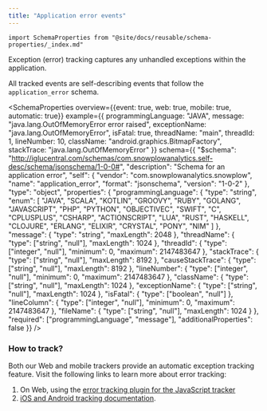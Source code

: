 ```yaml
---
title: "Application error events"
---
```


```mdx-code-block
import SchemaProperties from "@site/docs/reusable/schema-properties/_index.md"
```

Exception (error) tracking captures any unhandled exceptions within the application.

All tracked events are self-describing events that follow the `application_error` schema.

<SchemaProperties
  overview={{event: true, web: true, mobile: true, automatic: true}}
  example={{
    programmingLanguage: "JAVA",
    message: "java.lang.OutOfMemoryError error raised",
    exceptionName: "java.lang.OutOfMemoryError",
    isFatal: true,
    threadName: "main",
    threadId: 1,
    lineNumber: 10,
    className: "android.graphics.BitmapFactory",
    stackTrace: "java.lang.OutOfMemoryError"
  }}
  schema={{ "$schema": "http://iglucentral.com/schemas/com.snowplowanalytics.self-desc/schema/jsonschema/1-0-0#", "description": "Schema for an application error", "self": { "vendor": "com.snowplowanalytics.snowplow", "name": "application_error", "format": "jsonschema", "version": "1-0-2" }, "type": "object", "properties": { "programmingLanguage": { "type": "string", "enum": [ "JAVA", "SCALA", "KOTLIN", "GROOVY", "RUBY", "GOLANG", "JAVASCRIPT", "PHP", "PYTHON", "OBJECTIVEC", "SWIFT", "C", "CPLUSPLUS", "CSHARP", "ACTIONSCRIPT", "LUA", "RUST", "HASKELL", "CLOJURE", "ERLANG", "ELIXIR", "CRYSTAL", "PONY", "NIM" ] }, "message": { "type": "string", "maxLength": 2048 }, "threadName": { "type": ["string", "null"], "maxLength": 1024 }, "threadId": { "type": ["integer", "null"], "minimum": 0, "maximum": 2147483647 }, "stackTrace": { "type": ["string", "null"], "maxLength": 8192 }, "causeStackTrace": { "type": ["string", "null"], "maxLength": 8192 }, "lineNumber": { "type": ["integer", "null"], "minimum": 0, "maximum": 2147483647 }, "className": { "type": ["string", "null"], "maxLength": 1024 }, "exceptionName": { "type": ["string", "null"], "maxLength": 1024 }, "isFatal": { "type": ["boolean", "null"] }, "lineColumn": { "type": ["integer", "null"], "minimum": 0, "maximum": 2147483647 }, "fileName": { "type": ["string", "null"], "maxLength": 1024 } }, "required": ["programmingLanguage", "message"], "additionalProperties": false }} />

### How to track?

Both our Web and mobile trackers provide an automatic exception tracking feature.
Visit the following links to learn more about error tracking:

1. On Web, using the [error tracking plugin for the JavaScript tracker](/docs/sources/trackers/web-trackers/tracking-events/errors/index.md)
2. [iOS and Android tracking documentation](/docs/sources/trackers/mobile-trackers/tracking-events/exception-tracking/index.md).
